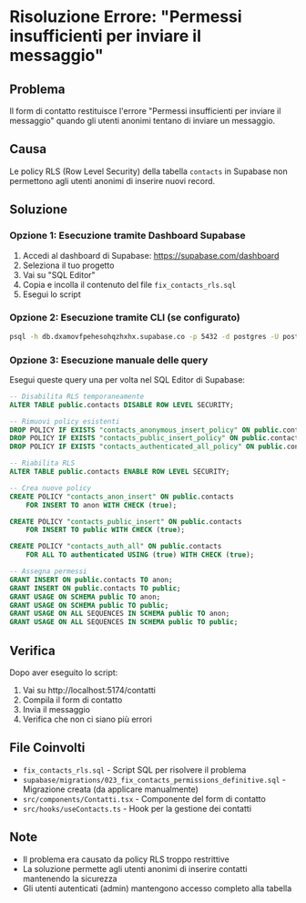# Risoluzione Errore: "Permessi insufficienti per inviare il messaggio"

## Problema
Il form di contatto restituisce l'errore "Permessi insufficienti per inviare il messaggio" quando gli utenti anonimi tentano di inviare un messaggio.

## Causa
Le policy RLS (Row Level Security) della tabella `contacts` in Supabase non permettono agli utenti anonimi di inserire nuovi record.

## Soluzione

### Opzione 1: Esecuzione tramite Dashboard Supabase
1. Accedi al dashboard di Supabase: https://supabase.com/dashboard
2. Seleziona il tuo progetto
3. Vai su "SQL Editor"
4. Copia e incolla il contenuto del file `fix_contacts_rls.sql`
5. Esegui lo script

### Opzione 2: Esecuzione tramite CLI (se configurato)
```bash
psql -h db.dxamovfpehesohqzhxhx.supabase.co -p 5432 -d postgres -U postgres -f fix_contacts_rls.sql
```

### Opzione 3: Esecuzione manuale delle query
Esegui queste query una per volta nel SQL Editor di Supabase:

```sql
-- Disabilita RLS temporaneamente
ALTER TABLE public.contacts DISABLE ROW LEVEL SECURITY;

-- Rimuovi policy esistenti
DROP POLICY IF EXISTS "contacts_anonymous_insert_policy" ON public.contacts;
DROP POLICY IF EXISTS "contacts_public_insert_policy" ON public.contacts;
DROP POLICY IF EXISTS "contacts_authenticated_all_policy" ON public.contacts;

-- Riabilita RLS
ALTER TABLE public.contacts ENABLE ROW LEVEL SECURITY;

-- Crea nuove policy
CREATE POLICY "contacts_anon_insert" ON public.contacts
    FOR INSERT TO anon WITH CHECK (true);

CREATE POLICY "contacts_public_insert" ON public.contacts
    FOR INSERT TO public WITH CHECK (true);

CREATE POLICY "contacts_auth_all" ON public.contacts
    FOR ALL TO authenticated USING (true) WITH CHECK (true);

-- Assegna permessi
GRANT INSERT ON public.contacts TO anon;
GRANT INSERT ON public.contacts TO public;
GRANT USAGE ON SCHEMA public TO anon;
GRANT USAGE ON SCHEMA public TO public;
GRANT USAGE ON ALL SEQUENCES IN SCHEMA public TO anon;
GRANT USAGE ON ALL SEQUENCES IN SCHEMA public TO public;
```

## Verifica
Dopo aver eseguito lo script:
1. Vai su http://localhost:5174/contatti
2. Compila il form di contatto
3. Invia il messaggio
4. Verifica che non ci siano più errori

## File Coinvolti
- `fix_contacts_rls.sql` - Script SQL per risolvere il problema
- `supabase/migrations/023_fix_contacts_permissions_definitive.sql` - Migrazione creata (da applicare manualmente)
- `src/components/Contatti.tsx` - Componente del form di contatto
- `src/hooks/useContacts.ts` - Hook per la gestione dei contatti

## Note
- Il problema era causato da policy RLS troppo restrittive
- La soluzione permette agli utenti anonimi di inserire contatti mantenendo la sicurezza
- Gli utenti autenticati (admin) mantengono accesso completo alla tabella